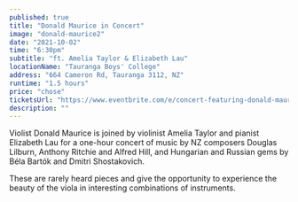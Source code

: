 ```yaml
---
published: true
title: "Donald Maurice in Concert"
image: "donald-maurice2"
date: "2021-10-02"
time: "6:30pm"
subtitle: "ft. Amelia Taylor & Elizabeth Lau"
locationName: "Tauranga Boys' College"
address: "664 Cameron Rd, Tauranga 3112, NZ"
runtime: "1.5 hours"
price: "chose"
ticketsUrl: "https://www.eventbrite.com/e/concert-featuring-donald-maurice-tickets-154060560283"
description: ""
---
```


Violist Donald Maurice is joined by violinist Amelia Taylor and pianist Elizabeth Lau for a one-hour concert of music by NZ composers Douglas Lilburn, Anthony Ritchie and Alfred Hill, and Hungarian and Russian gems by Béla Bartók and Dmitri Shostakovich.

These are rarely heard pieces and give the opportunity to experience the beauty of the viola in interesting combinations of instruments.
